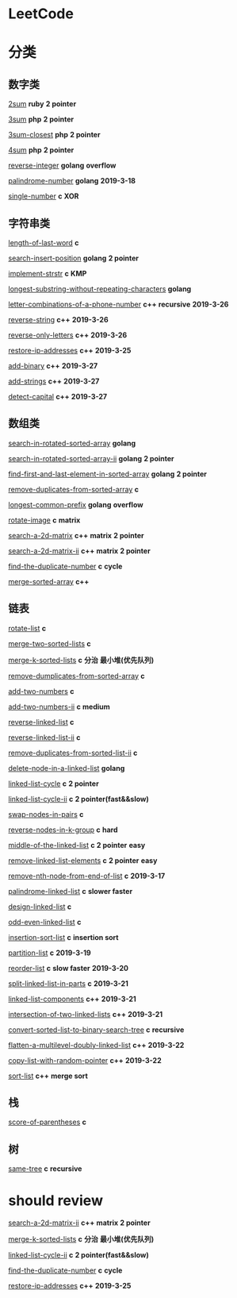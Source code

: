 # LeetCode

# 分类

## 数字类

[2sum](https://github.com/xuwenzhi/leetcode/blob/master/2sum.md) **ruby** **2 pointer**

[3sum](https://github.com/xuwenzhi/leetcode/blob/master/3sum.md) **php** **2 pointer**

[3sum-closest](https://github.com/xuwenzhi/leetcode/blob/master/3sum-closest.md) **php** **2 pointer**

[4sum](https://github.com/xuwenzhi/leetcode/blob/master/4sum.md) **php** **2 pointer**

[reverse-integer](https://github.com/xuwenzhi/leetcode/blob/master/reverse-integer.md) **golang**  **overflow**

[palindrome-number](https://github.com/xuwenzhi/leetcode/blob/master/reverse-integer.md) **golang** **2019-3-18**

[single-number](https://github.com/xuwenzhi/leetcode/blob/master/reverse-integer.md) **c** **XOR**

## 字符串类

[length-of-last-word](https://github.com/xuwenzhi/leetcode/blob/master/length-of-last-word.md) **c**

[search-insert-position](https://github.com/xuwenzhi/leetcode/blob/master/search-insert-position.md) **golang** **2 pointer**

[implement-strstr](https://github.com/xuwenzhi/leetcode/blob/master/implement-strstr.md) **c** **KMP**

[longest-substring-without-repeating-characters](https://github.com/xuwenzhi/leetcode/blob/master/longest-substring-without-repeating-characters.md) **golang**

[letter-combinations-of-a-phone-number](https://github.com/xuwenzhi/leetcode/blob/master/string/letter-combinations-of-a-phone-number.md) **c++** **recursive** **2019-3-26**

[reverse-string](https://github.com/xuwenzhi/leetcode/blob/master/string/reverse-string.md) **c++** **2019-3-26**

[reverse-only-letters](https://github.com/xuwenzhi/leetcode/blob/master/string/reverse-only-letters.md) **c++** **2019-3-26**

[restore-ip-addresses](https://github.com/xuwenzhi/leetcode/blob/master/string/restore-ip-addresses.md) **c++** **2019-3-25**

[add-binary](https://github.com/xuwenzhi/leetcode/blob/master/string/add-binary.md) **c++** **2019-3-27**

[add-strings](https://github.com/xuwenzhi/leetcode/blob/master/string/add-strings.md) **c++** **2019-3-27**

[detect-capital](https://github.com/xuwenzhi/leetcode/blob/master/string/detect-capital.md) **c++** **2019-3-27**


## 数组类

[search-in-rotated-sorted-array](https://github.com/xuwenzhi/leetcode/blob/master/search-in-rotated-sorted-array.md)
**golang**

[search-in-rotated-sorted-array-ii](https://github.com/xuwenzhi/leetcode/blob/master/search-in-rotated-sorted-array-ii.md)
**golang** **2 pointer**

[find-first-and-last-element-in-sorted-array](https://github.com/xuwenzhi/leetcode/blob/master/find-first-and-last-position-of-element-in-sorted-array.md) **golang** **2 pointer**

[remove-duplicates-from-sorted-array](https://github.com/xuwenzhi/leetcode/blob/master/remove-duplicates-from-sorted-array.md) **c**

[longest-common-prefix](https://github.com/xuwenzhi/leetcode/blob/master/longest-common-prefix.md) **golang** **overflow**

[rotate-image](https://github.com/xuwenzhi/leetcode/blob/master/rotate-image.md) **c** **matrix**

[search-a-2d-matrix](https://github.com/xuwenzhi/leetcode/blob/master/array/search-a-2d-matrix.md) **c++** **matrix** **2 pointer**

[search-a-2d-matrix-ii](https://github.com/xuwenzhi/leetcode/blob/master/array/search-a-2d-matrix-ii.md) **c++** **matrix** **2 pointer**

[find-the-duplicate-number](https://github.com/xuwenzhi/leetcode/blob/master/array/find-the-duplicate-number.md) **c** **cycle**

[merge-sorted-array](https://github.com/xuwenzhi/leetcode/blob/master/array/merge-sorted-array.md) **c++**


## 链表

[rotate-list](https://github.com/xuwenzhi/leetcode/blob/master/rotate-list.md) **c**

[merge-two-sorted-lists](https://github.com/xuwenzhi/leetcode/blob/master/merge-two-sorted-lists.md) **c**

[merge-k-sorted-lists](https://github.com/xuwenzhi/leetcode/blob/master/merge-k-sorted-lists.md) **c** **分治** **最小堆(优先队列)**

[remove-dumplicates-from-sorted-array](https://github.com/xuwenzhi/leetcode/blob/master/remove-duplicates-from-sorted-list.md) **c**

[add-two-numbers](https://github.com/xuwenzhi/leetcode/blob/master/linked-list/add-two-numbers.md) **c**

[add-two-numbers-ii](https://github.com/xuwenzhi/leetcode/blob/master/linked-list/add-two-numbers-ii.md) **c** **medium**

[reverse-linked-list](https://github.com/xuwenzhi/leetcode/blob/master/reverse-linked-list.md) **c**

[reverse-linked-list-ii](https://github.com/xuwenzhi/leetcode/blob/master/reverse-linked-list-ii.md) **c**

[remove-duplicates-from-sorted-list-ii](https://github.com/xuwenzhi/leetcode/blob/master/remove-duplicates-from-sorted-list-ii.md) **c**

[delete-node-in-a-linked-list](https://github.com/xuwenzhi/leetcode/blob/master/delete-node-in-a-linked-list.md) **golang**

[linked-list-cycle](https://github.com/xuwenzhi/leetcode/blob/master/linked-list/linked-list-cycle.md) **c** **2 pointer**

[linked-list-cycle-ii](https://github.com/xuwenzhi/leetcode/blob/master/linked-list/linked-list-cycle-ii.md) **c** **2 pointer(fast&&slow)**

[swap-nodes-in-pairs](https://github.com/xuwenzhi/leetcode/blob/master/swap-nodes-in-pairs.md) **c**

[reverse-nodes-in-k-group](https://github.com/xuwenzhi/leetcode/blob/master/reverse-nodes-in-k-group.md) **c** **hard**

[middle-of-the-linked-list](https://github.com/xuwenzhi/leetcode/blob/master/middle-of-the-linked-list.md) **c** **2 pointer** **easy**

[remove-linked-list-elements](https://github.com/xuwenzhi/leetcode/blob/master/remove-linked-list-elements.md) **c** **2 pointer** **easy**

[remove-nth-node-from-end-of-list](https://github.com/xuwenzhi/leetcode/blob/master/remove-nth-node-from-end-of-list.md) **c** **2019-3-17**

[palindrome-linked-list](https://github.com/xuwenzhi/leetcode/blob/master/remove-nth-node-from-end-of-list.md) **c** **slower faster**

[design-linked-list](https://github.com/xuwenzhi/leetcode/blob/master/linked-list/design-linked-list.md) **c**

[odd-even-linked-list](https://github.com/xuwenzhi/leetcode/blob/master/odd-even-linked-list.md) **c**

[insertion-sort-list](https://github.com/xuwenzhi/leetcode/blob/master/insertion-sort-list.md) **c** **insertion sort**

[partition-list](https://github.com/xuwenzhi/leetcode/blob/master/linked-list/partition-list.md) **c** **2019-3-19**

[reorder-list](https://github.com/xuwenzhi/leetcode/blob/master/linked-list/reorder-list.md) **c** **slow faster** **2019-3-20**

[split-linked-list-in-parts](https://github.com/xuwenzhi/leetcode/blob/master/linked-list/split-linked-list-in-parts.md) **c** **2019-3-21**

[linked-list-components](https://github.com/xuwenzhi/leetcode/blob/master/linked-list/linked-list-components.md) **c++**  **2019-3-21**

[intersection-of-two-linked-lists](https://github.com/xuwenzhi/leetcode/blob/master/linked-list/intersection-of-two-linked-lists.md) **c++**  **2019-3-21**

[convert-sorted-list-to-binary-search-tree](https://github.com/xuwenzhi/leetcode/blob/master/linked-list/convert-sorted-list-to-binary-search-tree.md) **c** **recursive**

[flatten-a-multilevel-doubly-linked-list](https://github.com/xuwenzhi/leetcode/blob/master/linked-list/flatten-a-multilevel-doubly-linked-list.md) **c++** **2019-3-22**

[copy-list-with-random-pointer](https://github.com/xuwenzhi/leetcode/blob/master/linked-list/copy-list-with-random-pointer.md) **c++** **2019-3-22**

[sort-list](https://github.com/xuwenzhi/leetcode/blob/master/linked-list/sort-list.md) **c++** **merge sort**

## 栈

[score-of-parentheses](https://github.com/xuwenzhi/leetcode/blob/master/score-of-parentheses.md) **c**


## 树

[same-tree](https://github.com/xuwenzhi/leetcode/blob/master/same-tree.md) **c** **recursive**



# should review

[search-a-2d-matrix-ii](https://github.com/xuwenzhi/leetcode/blob/master/array/search-a-2d-matrix-ii.md) **c++** **matrix** **2 pointer**

[merge-k-sorted-lists](https://github.com/xuwenzhi/leetcode/blob/master/merge-k-sorted-lists.md) **c** **分治** **最小堆(优先队列)**

[linked-list-cycle-ii](https://github.com/xuwenzhi/leetcode/blob/master/linked-list-cycle-ii.md) **c** **2 pointer(fast&&slow)**

[find-the-duplicate-number](https://github.com/xuwenzhi/leetcode/blob/master/array/find-the-duplicate-number.md) **c** **cycle**

[restore-ip-addresses](https://github.com/xuwenzhi/leetcode/blob/master/string/restore-ip-addresses.md) **c++** **2019-3-25**
